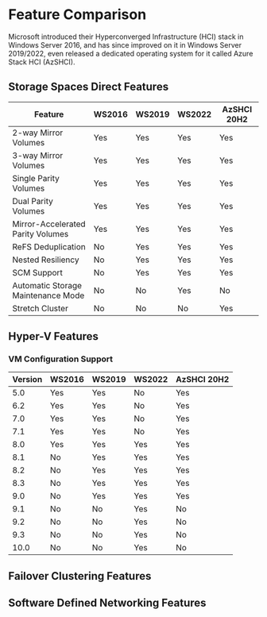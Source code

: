 # Feature Comparison

Microsoft introduced their Hyperconverged Infrastructure (HCI) stack in Windows Server 2016,
 and has since improved on it in Windows Server 2019/2022, even released a dedicated operating
 system for it called Azure Stack HCI (AzSHCI).

## Storage Spaces Direct Features

| Feature                            | WS2016 | WS2019 | WS2022 | AzSHCI 20H2 |
| ---------------------------------- | ------ | ------ | ------ | ----------- |
| 2-way Mirror Volumes               | Yes    | Yes    | Yes    | Yes         |
| 3-way Mirror Volumes               | Yes    | Yes    | Yes    | Yes         |
| Single Parity Volumes              | Yes    | Yes    | Yes    | Yes         |
| Dual Parity Volumes                | Yes    | Yes    | Yes    | Yes         |
| Mirror-Accelerated Parity Volumes  | Yes    | Yes    | Yes    | Yes         |
| ReFS Deduplication                 | No     | Yes    | Yes    | Yes         |
| Nested Resiliency                  | No     | Yes    | Yes    | Yes         |
| SCM Support                        | No     | Yes    | Yes    | Yes         |
| Automatic Storage Maintenance Mode | No     | No     | Yes    | No          |
| Stretch Cluster                    | No     | No     | No     | Yes         |

## Hyper-V Features

### VM Configuration Support

| Version | WS2016 | WS2019 | WS2022 | AzSHCI 20H2 |
| ------- | ------ | ------ | ------ | ----------- |
| 5.0     | Yes    | Yes    | No     | Yes         |
| 6.2     | Yes    | Yes    | No     | Yes         |
| 7.0     | Yes    | Yes    | No     | Yes         |
| 7.1     | Yes    | Yes    | No     | Yes         |
| 8.0     | Yes    | Yes    | Yes    | Yes         |
| 8.1     | No     | Yes    | Yes    | Yes         |
| 8.2     | No     | Yes    | Yes    | Yes         |
| 8.3     | No     | Yes    | Yes    | Yes         |
| 9.0     | No     | Yes    | Yes    | Yes         |
| 9.1     | No     | No     | Yes    | No          |
| 9.2     | No     | No     | Yes    | No          |
| 9.3     | No     | No     | Yes    | No          |
| 10.0    | No     | No     | Yes    | No          |

## Failover Clustering Features

## Software Defined Networking Features
